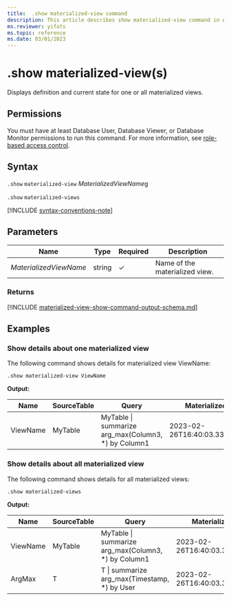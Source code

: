 ```yaml
---
title:  .show materialized-view command
description: This article describes show materialized-view command in Azure Data Explorer.
ms.reviewer: yifats
ms.topic: reference
ms.date: 03/01/2023
---
```


# .show materialized-view(s)

Displays definition and current state for one or all materialized views.

## Permissions

You must have at least Database User, Database Viewer, or Database Monitor permissions to run this command. For more information, see [role-based access control](../access-control/role-based-access-control.md).

## Syntax

`.show` `materialized-view` *MaterializedViewName*g

`.show` `materialized-views`

[!INCLUDE [syntax-conventions-note](../../../includes/syntax-conventions-note.md)]

## Parameters

| Name                   | Type   | Required | Description                    |
|------------------------|--------|----------|--------------------------------|
| *MaterializedViewName* | string | &check;  | Name of the materialized view. |

### Returns

[!INCLUDE [materialized-view-show-command-output-schema.md](../../../includes/materialized-view-show-command-output-schema.md)]

## Examples

### Show details about one materialized view

The following command shows details for materialized view ViewName:

```kusto
.show materialized-view ViewName
```

**Output:**

| Name     | SourceTable | Query                                               | MaterializedTo                   | LastRun                      | LastRunResult | IsHealthy | IsEnabled | Folder           | DocString | AutoUpdateSchema | EffectiveDateTime            | Lookback   |
|----------|-------------|-----------------------------------------------------|----------------------------------|------------------------------|---------------|-----------|-----------|------------------|-----------|------------------|------------------------------|------------|
| ViewName | MyTable     | MyTable \| summarize arg_max(Column3, *) by Column1 | 2023-02-26T16:40:03.3345704Z     | 2023-02-26T16:44:15.9033667Z | Completed     | true      | true      |                  |           | true             | 2023-02-23T14:01:42.5172342Z |            |

### Show details about all materialized view

The following command shows details for all materialized views:

```kusto
.show materialized-views
```

**Output:**

| Name     | SourceTable | Query                                               | MaterializedTo                   | LastRun                      | LastRunResult | IsHealthy | IsEnabled | Folder           | DocString | AutoUpdateSchema | EffectiveDateTime            | Lookback   |
|----------|-------------|-----------------------------------------------------|----------------------------------|------------------------------|---------------|-----------|-----------|------------------|-----------|------------------|------------------------------|------------|
| ViewName | MyTable     | MyTable \| summarize arg_max(Column3, *) by Column1 | 2023-02-26T16:40:03.3345704Z     | 2023-02-26T16:44:15.9033667Z | Completed     | true      | true      |                  |           | true             | 2023-02-23T14:01:42.5172342Z |            |
| ArgMax   | T           | T \| summarize arg_max(Timestamp, *) by User        | 2023-02-26T16:40:03.3345704Z     | 2023-02-26T16:44:15.9033667Z | Completed     | true      | true      |                  |           | false            | 2023-02-23T14:01:42.5172342Z |            |
